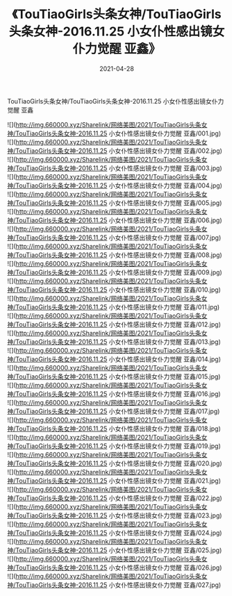 ﻿---
layout: post
title:  《TouTiaoGirls头条女神/TouTiaoGirls头条女神-2016.11.25 小女仆性感出镜女仆力觉醒 亚鑫》
date:   2021-04-28
img: http://img.660000.xyz/Sharelink/网络美图/2021/TouTiaoGirls头条女神/TouTiaoGirls头条女神-2016.11.25 小女仆性感出镜女仆力觉醒 亚鑫/000.jpg
categories: [美女, 清纯, 唯美]
---

TouTiaoGirls头条女神/TouTiaoGirls头条女神-2016.11.25 小女仆性感出镜女仆力觉醒 亚鑫

 ![](http://img.660000.xyz/Sharelink/网络美图/2021/TouTiaoGirls头条女神/TouTiaoGirls头条女神-2016.11.25 小女仆性感出镜女仆力觉醒 亚鑫/001.jpg) <br>![](http://img.660000.xyz/Sharelink/网络美图/2021/TouTiaoGirls头条女神/TouTiaoGirls头条女神-2016.11.25 小女仆性感出镜女仆力觉醒 亚鑫/002.jpg) <br>![](http://img.660000.xyz/Sharelink/网络美图/2021/TouTiaoGirls头条女神/TouTiaoGirls头条女神-2016.11.25 小女仆性感出镜女仆力觉醒 亚鑫/003.jpg) <br>![](http://img.660000.xyz/Sharelink/网络美图/2021/TouTiaoGirls头条女神/TouTiaoGirls头条女神-2016.11.25 小女仆性感出镜女仆力觉醒 亚鑫/004.jpg) <br>![](http://img.660000.xyz/Sharelink/网络美图/2021/TouTiaoGirls头条女神/TouTiaoGirls头条女神-2016.11.25 小女仆性感出镜女仆力觉醒 亚鑫/005.jpg) <br>![](http://img.660000.xyz/Sharelink/网络美图/2021/TouTiaoGirls头条女神/TouTiaoGirls头条女神-2016.11.25 小女仆性感出镜女仆力觉醒 亚鑫/006.jpg) <br>![](http://img.660000.xyz/Sharelink/网络美图/2021/TouTiaoGirls头条女神/TouTiaoGirls头条女神-2016.11.25 小女仆性感出镜女仆力觉醒 亚鑫/007.jpg) <br>![](http://img.660000.xyz/Sharelink/网络美图/2021/TouTiaoGirls头条女神/TouTiaoGirls头条女神-2016.11.25 小女仆性感出镜女仆力觉醒 亚鑫/008.jpg) <br>![](http://img.660000.xyz/Sharelink/网络美图/2021/TouTiaoGirls头条女神/TouTiaoGirls头条女神-2016.11.25 小女仆性感出镜女仆力觉醒 亚鑫/009.jpg) <br>![](http://img.660000.xyz/Sharelink/网络美图/2021/TouTiaoGirls头条女神/TouTiaoGirls头条女神-2016.11.25 小女仆性感出镜女仆力觉醒 亚鑫/010.jpg) <br>![](http://img.660000.xyz/Sharelink/网络美图/2021/TouTiaoGirls头条女神/TouTiaoGirls头条女神-2016.11.25 小女仆性感出镜女仆力觉醒 亚鑫/011.jpg) <br>![](http://img.660000.xyz/Sharelink/网络美图/2021/TouTiaoGirls头条女神/TouTiaoGirls头条女神-2016.11.25 小女仆性感出镜女仆力觉醒 亚鑫/012.jpg) <br>![](http://img.660000.xyz/Sharelink/网络美图/2021/TouTiaoGirls头条女神/TouTiaoGirls头条女神-2016.11.25 小女仆性感出镜女仆力觉醒 亚鑫/013.jpg) <br>![](http://img.660000.xyz/Sharelink/网络美图/2021/TouTiaoGirls头条女神/TouTiaoGirls头条女神-2016.11.25 小女仆性感出镜女仆力觉醒 亚鑫/014.jpg) <br>![](http://img.660000.xyz/Sharelink/网络美图/2021/TouTiaoGirls头条女神/TouTiaoGirls头条女神-2016.11.25 小女仆性感出镜女仆力觉醒 亚鑫/015.jpg) <br>![](http://img.660000.xyz/Sharelink/网络美图/2021/TouTiaoGirls头条女神/TouTiaoGirls头条女神-2016.11.25 小女仆性感出镜女仆力觉醒 亚鑫/016.jpg) <br>![](http://img.660000.xyz/Sharelink/网络美图/2021/TouTiaoGirls头条女神/TouTiaoGirls头条女神-2016.11.25 小女仆性感出镜女仆力觉醒 亚鑫/017.jpg) <br>![](http://img.660000.xyz/Sharelink/网络美图/2021/TouTiaoGirls头条女神/TouTiaoGirls头条女神-2016.11.25 小女仆性感出镜女仆力觉醒 亚鑫/018.jpg) <br>![](http://img.660000.xyz/Sharelink/网络美图/2021/TouTiaoGirls头条女神/TouTiaoGirls头条女神-2016.11.25 小女仆性感出镜女仆力觉醒 亚鑫/019.jpg) <br>![](http://img.660000.xyz/Sharelink/网络美图/2021/TouTiaoGirls头条女神/TouTiaoGirls头条女神-2016.11.25 小女仆性感出镜女仆力觉醒 亚鑫/020.jpg) <br>![](http://img.660000.xyz/Sharelink/网络美图/2021/TouTiaoGirls头条女神/TouTiaoGirls头条女神-2016.11.25 小女仆性感出镜女仆力觉醒 亚鑫/021.jpg) <br>![](http://img.660000.xyz/Sharelink/网络美图/2021/TouTiaoGirls头条女神/TouTiaoGirls头条女神-2016.11.25 小女仆性感出镜女仆力觉醒 亚鑫/022.jpg) <br>![](http://img.660000.xyz/Sharelink/网络美图/2021/TouTiaoGirls头条女神/TouTiaoGirls头条女神-2016.11.25 小女仆性感出镜女仆力觉醒 亚鑫/023.jpg) <br>![](http://img.660000.xyz/Sharelink/网络美图/2021/TouTiaoGirls头条女神/TouTiaoGirls头条女神-2016.11.25 小女仆性感出镜女仆力觉醒 亚鑫/024.jpg) <br>![](http://img.660000.xyz/Sharelink/网络美图/2021/TouTiaoGirls头条女神/TouTiaoGirls头条女神-2016.11.25 小女仆性感出镜女仆力觉醒 亚鑫/025.jpg) <br>![](http://img.660000.xyz/Sharelink/网络美图/2021/TouTiaoGirls头条女神/TouTiaoGirls头条女神-2016.11.25 小女仆性感出镜女仆力觉醒 亚鑫/026.jpg) <br>![](http://img.660000.xyz/Sharelink/网络美图/2021/TouTiaoGirls头条女神/TouTiaoGirls头条女神-2016.11.25 小女仆性感出镜女仆力觉醒 亚鑫/027.jpg) <br>